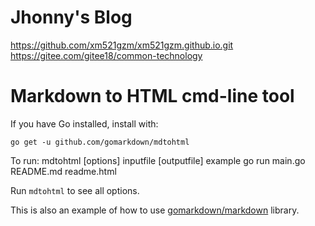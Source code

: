 # Jhonny's Blog
https://github.com/xm521gzm/xm521gzm.github.io.git
https://gitee.com/gitee18/common-technology

# Markdown to HTML cmd-line tool

If you have Go installed, install with:

    go get -u github.com/gomarkdown/mdtohtml

To run:
    mdtohtml [options] inputfile [outputfile]
	example go run main.go README.md readme.html

Run `mdtohtml` to see all options.

This is also an example of how to use [gomarkdown/markdown](https://github.com/gomarkdown/markdown) library.
